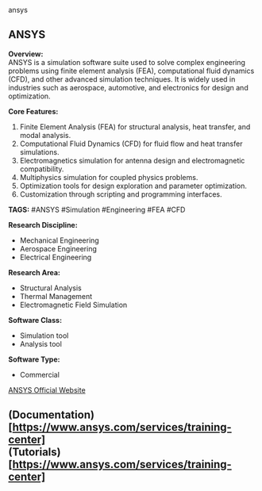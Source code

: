 ansys
## ANSYS

**Overview:**  
ANSYS is a simulation software suite used to solve complex engineering problems using finite element analysis (FEA), computational fluid dynamics (CFD), and other advanced simulation techniques. It is widely used in industries such as aerospace, automotive, and electronics for design and optimization.

**Core Features:**  
1. Finite Element Analysis (FEA) for structural analysis, heat transfer, and modal analysis.
2. Computational Fluid Dynamics (CFD) for fluid flow and heat transfer simulations.
3. Electromagnetics simulation for antenna design and electromagnetic compatibility.
4. Multiphysics simulation for coupled physics problems.
5. Optimization tools for design exploration and parameter optimization.
6. Customization through scripting and programming interfaces.

**TAGS:** #ANSYS #Simulation #Engineering #FEA #CFD

**Research Discipline:**
- Mechanical Engineering
- Aerospace Engineering
- Electrical Engineering

**Research Area:**
- Structural Analysis
- Thermal Management
- Electromagnetic Field Simulation

**Software Class:**
- Simulation tool
- Analysis tool

**Software Type:**
- Commercial

[ANSYS Official Website](https://www.ansys.com/)

(Documentation)[https://www.ansys.com/services/training-center]  
(Tutorials)[https://www.ansys.com/services/training-center]
--------------------------------------
